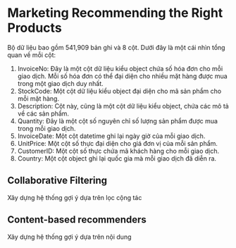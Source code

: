 # Marketing Recommending the Right Products

Bộ dữ liệu bao gồm 541,909 bản ghi và 8 cột. Dưới đây là một cái nhìn tổng quan về mỗi cột:
1.	InvoiceNo: Đây là một cột dữ liệu kiểu object chứa số hóa đơn cho mỗi giao dịch. Mỗi số hóa đơn có thể đại diện cho nhiều mặt hàng được mua trong một giao dịch duy nhất.
2.	StockCode: Một cột dữ liệu kiểu object đại diện cho mã sản phẩm cho mỗi mặt hàng.
3.	Description: Cột này, cũng là một cột dữ liệu kiểu object, chứa các mô tả về các sản phẩm. 
4.	Quantity: Đây là một cột số nguyên chỉ số lượng sản phẩm được mua trong mỗi giao dịch.
5.	InvoiceDate: Một cột datetime ghi lại ngày giờ của mỗi giao dịch.
6.	UnitPrice: Một cột số thực đại diện cho giá đơn vị của mỗi sản phẩm.
7.	CustomerID: Một cột số thực chứa mã khách hàng cho mỗi giao dịch. 
8.	Country: Một cột object ghi lại quốc gia mà mỗi giao dịch đã diễn ra.


## Collaborative Filtering
Xây dựng hệ thống gợi ý dựa trên lọc cộng tác
  
## Content-based recommenders
Xây dựng hệ thống gợi ý dựa trên nội dung
